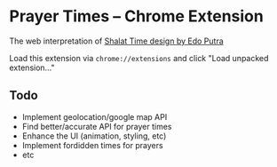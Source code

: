 # Prayer Times – Chrome Extension

The web interpretation of [Shalat Time design by Edo Putra](https://dribbble.com/shots/2058865-Shalat-Time)

Load this extension via `chrome://extensions` and click "Load unpacked extension…"

## Todo
* Implement geolocation/google map API
* Find better/accurate API for prayer times
* Enhance the UI (animation, styling, etc)
* Implement fordidden times for prayers
* etc
